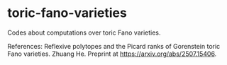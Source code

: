 # toric-fano-varieties
Codes about computations over toric Fano varieties.

References: Reflexive polytopes and the Picard ranks of Gorenstein toric Fano varieties. Zhuang He. Preprint at https://arxiv.org/abs/2507.15406.
